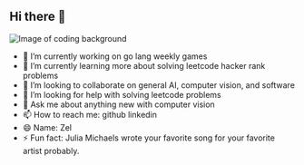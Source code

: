## Hi there 👋


<picture>
 <source media="(prefers-color-scheme: dark)" srcset="https://wallpapers.com/images/hd/coding-background-l9pvpgogyoukpp2k.jpg">
 <source media="(prefers-color-scheme: light)" srcset="https://wallpapers.com/images/hd/coding-background-l9pvpgogyoukpp2k.jpg">
 <img alt="Image of coding background" src="https://wallpapers.com/images/hd/coding-background-l9pvpgogyoukpp2k.jpg">
</picture>


- 🔭 I’m currently working on go lang weekly games
- 🌱 I’m currently learning more about solving leetcode hacker rank problems
- 👯 I’m looking to collaborate on general AI, computer vision, and software
- 🤔 I’m looking for help with solving leetcode problems 
- 💬 Ask me about anything new with computer vision
- 📫 How to reach me: github linkedin
- 😄 Name: Zel
- ⚡ Fun fact: Julia Michaels wrote your favorite song for your favorite artist probably. 

